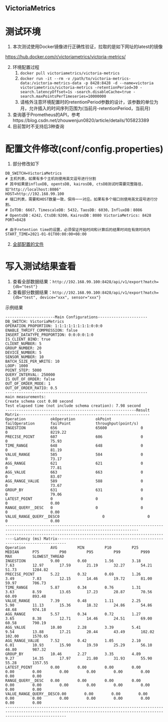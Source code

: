 VictoriaMetrics
---

# 测试环境
1. 本次测试使用Docker镜像进行正确性验证，拉取的是如下网址的latest的镜像

https://hub.docker.com/r/victoriametrics/victoria-metrics/

2. 环境配置过程
    1. `docker pull victoriametrics/victoria-metrics`
    2. `docker run -it --rm -v /path/to/victoria-metrics-data:/victoria-metrics-data -p 8428:8428 -d --name=victoria victoriametrics/victoria-metrics -retentionPeriod=30 -search.latencyOffset=1s -search.disableCache=true -search.maxPointsPerTimeseries=10000000`
    3. 请格外注意环境配置时的retentionPeriod参数的设计，该参数的单位为月，允许插入的时间序列范围为(当前月-retentionPeriod，当前月)
3. 查询基于Prometheus的API，参考https://blog.csdn.net/zhouwenjun0820/article/details/105823389
4. 目前暂时不支持后3种查询

# 配置文件修改(conf/config.properties)
1. 部分修改如下

```properties
DB_SWITCH=VictoriaMetrics
# 主机列表，如果有多个主机则使用英文逗号进行分割
# 其中如果是influxDB, opentsDB, kairosDB, ctsDB测试时需要完整路径，如"http://localhost:8086"
HOST=http://192.168.99.100
# 端口列表，需要和HOST数量一致，保持一一对应。如果有多个端口则使用英文逗号进行分割。
# IoTDB: 6667，TimescaleDB: 5432，TaosDB: 6030，InfluxDB：8086
# OpentsDB：4242，CtsDB:9200，KairosDB：8080 VictoriaMetrics: 8428
PORT=8428

# 由于retention time的设置，必须保证开始时间和计算后的结果时间在有效时间内
START_TIME=2021-01-01T00:00:00+08:00
```

2. [全部配置的文件](config.properties)

# 写入测试结果查看
1. 查看全部数据结果：`http://192.168.99.100:8428/api/v1/export?match={db="test"}`
2. 查看部分数据结果：`http://192.168.99.100:8428/api/v1/export?match={db="test", device="xxx", sensor="xxx"}`

示例结果
```
----------------------Main Configurations----------------------
DB_SWITCH: VictoriaMetrics
OPERATION_PROPORTION: 1:1:1:1:1:1:1:1:0:0:0
ENABLE_THRIFT_COMPRESSION: false
INSERT_DATATYPE_PROPORTION: 0:0:0:0:1:0
IS_CLIENT_BIND: true
CLIENT_NUMBER: 5
GROUP_NUMBER: 20
DEVICE_NUMBER: 5
SENSOR_NUMBER: 10
BATCH_SIZE_PER_WRITE: 10
LOOP: 1000
POINT_STEP: 5000
QUERY_INTERVAL: 250000
IS_OUT_OF_ORDER: false
OUT_OF_ORDER_MODE: 1
OUT_OF_ORDER_RATIO: 0.5
---------------------------------------------------------------
main measurements:
Create schema cost 0.00 second
Test elapsed time (not include schema creation): 7.98 second
----------------------------------------------------------Result Matrix----------------------------------------------------------
Operation           okOperation         okPoint             failOperation       failPoint           throughput(point/s) 
INGESTION           656                 65600               0                   0                   8219.22             
PRECISE_POINT       607                 606                 0                   0                   75.93               
TIME_RANGE          648                 648                 0                   0                   81.19               
VALUE_RANGE         585                 584                 0                   0                   73.17               
AGG_RANGE           621                 621                 0                   0                   77.81               
AGG_VALUE           663                 663                 0                   0                   83.07               
AGG_RANGE_VALUE     589                 588                 0                   0                   73.67               
GROUP_BY            631                 631                 0                   0                   79.06               
LATEST_POINT        0                   0                   0                   0                   0.00                
RANGE_QUERY__DESC   0                   0                   0                   0                   0.00                
VALUE_RANGE_QUERY__DESC0                   0                   0                   0                   0.00                
---------------------------------------------------------------------------------------------------------------------------------
--------------------------------------------------------------------------Latency (ms) Matrix--------------------------------------------------------------------------
Operation           AVG         MIN         P10         P25         MEDIAN      P75         P90         P95         P99         P999        MAX         SLOWEST_THREAD
INGESTION           9.00        0.60        1.56        3.18        7.63        12.97       17.59       21.19       32.27       54.21       51.73       1284.82     
PRECISE_POINT       5.22        0.32        0.69        1.26        3.49        7.83        12.15       14.46       19.72       81.00       59.97       706.73      
TIME_RANGE          5.87        0.34        0.76        1.31        3.63        8.59        13.65       17.23       28.87       70.56       60.09       893.48      
VALUE_RANGE         7.39        0.48        1.11        2.25        5.90        11.13       15.36       18.32       24.86       54.86       48.68       974.18      
AGG_RANGE           5.57        0.34        0.72        1.27        3.65        8.38        12.71       14.46       24.51       69.00       60.58       790.19      
AGG_VALUE           10.80       2.28        3.39        5.41        9.54        13.88       17.21       20.44       43.49       102.02      102.00      1570.65     
AGG_RANGE_VALUE     7.52        0.42        1.05        2.10        6.01        10.93       15.90       19.59       25.29       56.10       46.80       987.32      
GROUP_BY            10.46       2.27        3.35        4.89        9.27        14.35       17.97       21.80       31.93       55.90       55.28       1357.55     
LATEST_POINT        0.00        0.00        0.00        0.00        0.00        0.00        0.00        0.00        0.00        0.00        0.00        0.00        
RANGE_QUERY__DESC   0.00        0.00        0.00        0.00        0.00        0.00        0.00        0.00        0.00        0.00        0.00        0.00        
VALUE_RANGE_QUERY__DESC0.00        0.00        0.00        0.00        0.00        0.00        0.00        0.00        0.00        0.00        0.00        0.00        
-----------------------------------------------------------------------------------------------------------------------------------------------------------------------
```